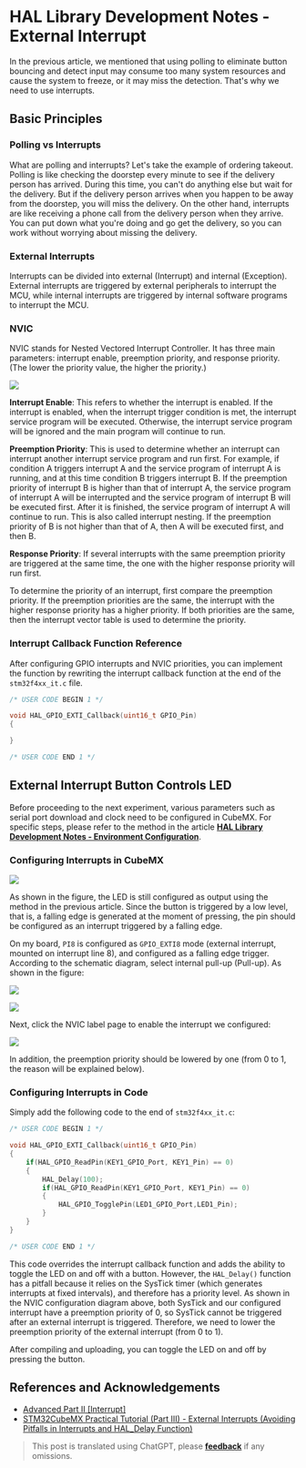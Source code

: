 # HAL Library Development Notes - External Interrupt

In the previous article, we mentioned that using polling to eliminate button bouncing and detect input may consume too many system resources and cause the system to freeze, or it may miss the detection. That's why we need to use interrupts.

## Basic Principles

### Polling vs Interrupts

What are polling and interrupts? Let's take the example of ordering takeout. Polling is like checking the doorstep every minute to see if the delivery person has arrived. During this time, you can't do anything else but wait for the delivery. But if the delivery person arrives when you happen to be away from the doorstep, you will miss the delivery. On the other hand, interrupts are like receiving a phone call from the delivery person when they arrive. You can put down what you're doing and go get the delivery, so you can work without worrying about missing the delivery.

### External Interrupts

Interrupts can be divided into external (Interrupt) and internal (Exception). External interrupts are triggered by external peripherals to interrupt the MCU, while internal interrupts are triggered by internal software programs to interrupt the MCU.

### NVIC

NVIC stands for Nested Vectored Interrupt Controller. It has three main parameters: interrupt enable, preemption priority, and response priority. (The lower the priority value, the higher the priority.)

![](https://wiki-media-1253965369.cos.ap-guangzhou.myqcloud.com/img/20210206121058.png)

**Interrupt Enable**: This refers to whether the interrupt is enabled. If the interrupt is enabled, when the interrupt trigger condition is met, the interrupt service program will be executed. Otherwise, the interrupt service program will be ignored and the main program will continue to run.

**Preemption Priority**: This is used to determine whether an interrupt can interrupt another interrupt service program and run first. For example, if condition A triggers interrupt A and the service program of interrupt A is running, and at this time condition B triggers interrupt B. If the preemption priority of interrupt B is higher than that of interrupt A, the service program of interrupt A will be interrupted and the service program of interrupt B will be executed first. After it is finished, the service program of interrupt A will continue to run. This is also called interrupt nesting. If the preemption priority of B is not higher than that of A, then A will be executed first, and then B.

**Response Priority**: If several interrupts with the same preemption priority are triggered at the same time, the one with the higher response priority will run first.

To determine the priority of an interrupt, first compare the preemption priority. If the preemption priorities are the same, the interrupt with the higher response priority has a higher priority. If both priorities are the same, then the interrupt vector table is used to determine the priority.

### Interrupt Callback Function Reference

After configuring GPIO interrupts and NVIC priorities, you can implement the function by rewriting the interrupt callback function at the end of the `stm32f4xx_it.c` file.

```c
/* USER CODE BEGIN 1 */

void HAL_GPIO_EXTI_Callback(uint16_t GPIO_Pin)
{

}

/* USER CODE END 1 */
```

## External Interrupt Button Controls LED

Before proceeding to the next experiment, various parameters such as serial port download and clock need to be configured in CubeMX. For specific steps, please refer to the method in the article [**HAL Library Development Notes - Environment Configuration**](https://wiki-power.com/en/HAL%E5%BA%93%E5%BC%80%E5%8F%91%E7%AC%94%E8%AE%B0-%E7%8E%AF%E5%A2%83%E9%85%8D%E7%BD%AE).

### Configuring Interrupts in CubeMX

![](https://wiki-media-1253965369.cos.ap-guangzhou.myqcloud.com/img/20210205150422.png)

As shown in the figure, the LED is still configured as output using the method in the previous article. Since the button is triggered by a low level, that is, a falling edge is generated at the moment of pressing, the pin should be configured as an interrupt triggered by a falling edge.

On my board, `PI8` is configured as `GPIO_EXTI8` mode (external interrupt, mounted on interrupt line 8), and configured as a falling edge trigger. According to the schematic diagram, select internal pull-up (Pull-up). As shown in the figure:

![](https://wiki-media-1253965369.cos.ap-guangzhou.myqcloud.com/img/20210403222304.png)

![](https://wiki-media-1253965369.cos.ap-guangzhou.myqcloud.com/img/20210206131409.png)

Next, click the NVIC label page to enable the interrupt we configured:

![](https://wiki-media-1253965369.cos.ap-guangzhou.myqcloud.com/img/20210206134916.png)

In addition, the preemption priority should be lowered by one (from 0 to 1, the reason will be explained below).

### Configuring Interrupts in Code

Simply add the following code to the end of `stm32f4xx_it.c`:

```c title="stm32f4xx_it.c"
/* USER CODE BEGIN 1 */

void HAL_GPIO_EXTI_Callback(uint16_t GPIO_Pin)
{
    if(HAL_GPIO_ReadPin(KEY1_GPIO_Port, KEY1_Pin) == 0)
    {
        HAL_Delay(100);
        if(HAL_GPIO_ReadPin(KEY1_GPIO_Port, KEY1_Pin) == 0)
        {
            HAL_GPIO_TogglePin(LED1_GPIO_Port,LED1_Pin);
        }
    }
}

/* USER CODE END 1 */
```

This code overrides the interrupt callback function and adds the ability to toggle the LED on and off with a button. However, the `HAL_Delay()` function has a pitfall because it relies on the SysTick timer (which generates interrupts at fixed intervals), and therefore has a priority level. As shown in the NVIC configuration diagram above, both SysTick and our configured interrupt have a preemption priority of 0, so SysTick cannot be triggered after an external interrupt is triggered. Therefore, we need to lower the preemption priority of the external interrupt (from 0 to 1).

After compiling and uploading, you can toggle the LED on and off by pressing the button.

## References and Acknowledgements

- [Advanced Part II [Interrupt]](https://alchemicronin.github.io/posts/ff6aca34/)
- [STM32CubeMX Practical Tutorial (Part III) - External Interrupts (Avoiding Pitfalls in Interrupts and HAL_Delay Function)](https://blog.csdn.net/weixin_43892323/article/details/104383560?utm_medium=distribute.pc_relevant.none-task-blog-BlogCommendFromMachineLearnPai2-1.control&depth_1-utm_source=distribute.pc_relevant.none-task-blog-BlogCommendFromMachineLearnPai2-1.control)

> This post is translated using ChatGPT, please [**feedback**](https://github.com/linyuxuanlin/Wiki_MkDocs/issues/new) if any omissions.
